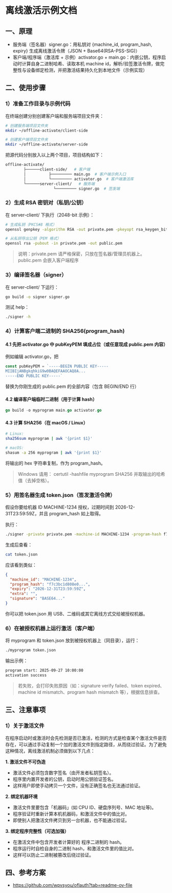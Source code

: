 # 离线激活示例文档

## 一、原理
- 服务端（签名器）signer.go：用私钥对 {machine_id, program_hash, expiry} 生成离线激活令牌（JSON + Base64(RSA-PSS-SIG)）
- 客户端/程序端（激活库 + 示例）activator.go + main.go：内嵌公钥，程序启动时计算自身二进制哈希、读取本机 machine id，解析/验签激活令牌，做完整性与设备绑定检测，并把激活结果持久化到本地文件（示例实现）

## 二、使用步骤
### 1）准备工作目录与示例代码
在终端创建分别创建客户端和服务端项目文件夹：
```bash
# 创建服务端项目文件夹
mkdir ~/offline-activate/client-side

# 创建客户端项目文件夹
mkdir ~/offline-activate/server-side
```

把源代码分别放入以上两个项目，项目结构如下：
```bash
offline-activate/
        ├──────client-side/   # 客户端
        │          ├───────── main.go  # 客户端示例入口
        │          └───────── activator.go  # 客户端激活库
        └──────server-client/   # 服务端
                     └───────── signer.go  # 签发端
```

### 2）生成 RSA 密钥对（私钥/公钥）
在 server-client/ 下执行（2048-bit 示例）：
```bash
# 生成私钥（PKCS#8 格式）
openssl genpkey -algorithm RSA -out private.pem -pkeyopt rsa_keygen_bits:2048

# 从私钥导出公钥（PEM 格式）
openssl rsa -pubout -in private.pem -out public.pem
```
>说明：private.pem 请严格保密，只放在签名器/管理员机器上。public.pem 会嵌入客户端程序

### 3）编译签名器（signer）
在 server-client/ 下运行：
```bash
go build -o signer signer.go
```

测试 help：
```bash
./signer -h
```

### 4）计算客户端二进制的 SHA256(program_hash)
#### 4.1 先把 activator.go 中 pubKeyPEM 填成占位（或任意现成 public.pem 内容）
例如编辑 activator.go，把
```go
const pubKeyPEM = `-----BEGIN PUBLIC KEY-----
MIIBIjANBgkqhkiG9w0BAQEFAAOCAQ8A...
-----END PUBLIC KEY-----`
```
替换为你刚生成的 public.pem 的全部内容（包含 BEGIN/END 行）

#### 4.2 编译客户端临时二进制（用于计算 hash）
```go
go build -o myprogram main.go activator.go
```

#### 4.3 计算 SHA256（在 macOS / Linux）
```bash
# Linux:
sha256sum myprogram | awk '{print $1}'

# macOS:
shasum -a 256 myprogram | awk '{print $1}'
```

将输出的 hex 字符串复制，作为 program_hash。
>Windows 请用： certutil -hashfile myprogram SHA256 并取输出的哈希值（去掉空格）。

### 5）用签名器生成 token.json（签发激活令牌）
假设你要给机器 ID MACHINE-1234 授权，过期时间到 2026-12-31T23:59:59Z，并且 program_hash 如上取得。

执行：
```bash
./signer -private private.pem -machine-id MACHINE-1234 -program-hash f7c3bc1d808e04732adf679965ccc34ca7ae3441d9e8a3d6b0f... -expiry 2026-12-31T23:59:59Z -out token.json
```

生成后查看：
```bash
cat token.json
```

应该看到类似：
```json
{
  "machine_id": "MACHINE-1234",
  "program_hash": "f7c3bc1d808e0...",
  "expiry": "2026-12-31T23:59:59Z",
  "extra": "",
  "signature": "BASE64..."
}
```
你可以把 token.json 用 USB、二维码或其它离线方式交给被授权机器。

### 6）在被授权机器上运行激活（客户端）
将 myprogram 和 token.json 放到被授权机器上（同目录），运行：
```bash
./myprogram token.json
```

输出示例：
```bash
program start: 2025-09-27 10:00:00
activation success
```
>若失败，会打印失败原因（如：signature verify failed、token expired、machine id mismatch、program hash mismatch 等），根据信息排查。

## 三、注意事项
### 1）关于激活文件
在程序启动时或激活时会先检测是否已激活，检测的方式是检查某个激活文件是否存在，可以通过手动复制一个加的激活文件到指定路径，从而绕过验证。为了避免这种情况，离线激活机制必须做到以下几点：

**1. 激活文件不可伪造**
- 激活文件必须包含数字签名（由开发者私钥签名）。
- 程序里内置开发者的公钥，启动时用公钥验证签名。
- 这样用户即使手动拷贝一个文件，没有正确签名也无法通过验证。

**2. 绑定机器环境**
- 激活文件里要包含「机器码」(如 CPU ID、硬盘序列号、MAC 地址等)。
- 程序验证时重新计算本机机器码，和激活文件中的值比对。
- 即使别人把激活文件拷贝到另一台机器，也不能通过验证。

**3. 绑定程序完整性（可选加强）**
- 在激活文件中包含开发者计算好的 程序二进制的 hash。
- 程序运行时自检自身的二进制 hash，和激活文件里的值比对。
- 这样可以防止二进制被篡改后绕过验证。

## 四、参考方案
- https://github.com/wpvsyou/oflauth?tab=readme-ov-file